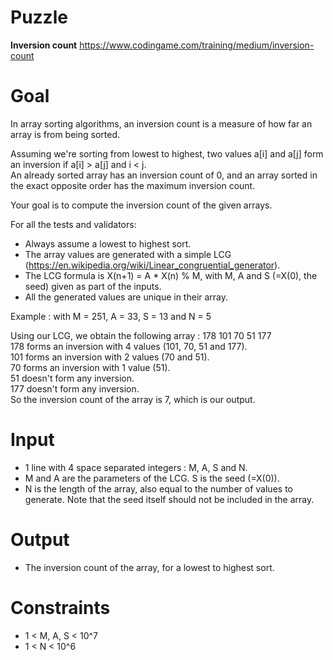 # Puzzle
**Inversion count** https://www.codingame.com/training/medium/inversion-count

# Goal
In array sorting algorithms, an inversion count is a measure of how far an array is from being sorted.

Assuming we're sorting from lowest to highest, two values a[i] and a[j] form an inversion if a[i] > a[j] and i < j.  
An already sorted array has an inversion count of 0, and an array sorted in the exact opposite order has the maximum inversion count.

Your goal is to compute the inversion count of the given arrays.

For all the tests and validators:  
- Always assume a lowest to highest sort.
- The array values are generated with a simple LCG (https://en.wikipedia.org/wiki/Linear_congruential_generator).
- The LCG formula is X(n+1) = A * X(n) % M, with M, A and S (=X(0), the seed) given as part of the inputs.
- All the generated values are unique in their array.

Example : with M = 251, A = 33, S = 13 and N = 5

Using our LCG, we obtain the following array : 178 101 70 51 177  
178 forms an inversion with 4 values (101, 70, 51 and 177).  
101 forms an inversion with 2 values (70 and 51).  
70 forms an inversion with 1 value (51).  
51 doesn't form any inversion.  
177 doesn't form any inversion.  
So the inversion count of the array is 7, which is our output.  

# Input
* 1 line with 4 space separated integers : M, A, S and N.
* M and A are the parameters of the LCG. S is the seed (=X(0)).
* N is the length of the array, also equal to the number of values to generate. Note that the seed itself should not be included in the array.

# Output
* The inversion count of the array, for a lowest to highest sort.

# Constraints
* 1 < M, A, S < 10^7
* 1 < N < 10^6

